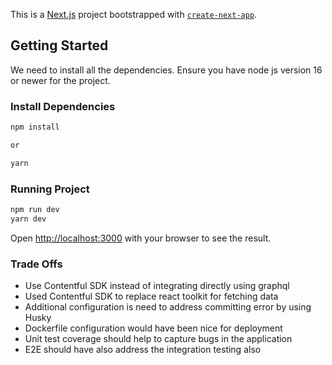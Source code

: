 This is a [Next.js](https://nextjs.org/) project bootstrapped with [`create-next-app`](https://github.com/vercel/next.js/tree/canary/packages/create-next-app).

## Getting Started

We need to install all the dependencies.
Ensure you have node js version 16 or newer for the project.

### Install Dependencies
```bash
npm install

or 

yarn 
```

### Running Project
```bash
npm run dev 
yarn dev
```

Open [http://localhost:3000](http://localhost:3000) with your browser to see the result.

### Trade Offs

- Use Contentful SDK instead of integrating directly using graphql
- Used Contentful SDK to replace react toolkit for fetching data
- Additional configuration is need to address committing error by using Husky
- Dockerfile configuration would have been nice for deployment
- Unit test coverage should help to capture bugs in the application
- E2E should have also address the integration testing also
